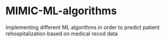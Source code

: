# MIMIC-ML-algorithms
 Implementing different ML algorithms in order to predict patient rehospitalization based on medical recod data
